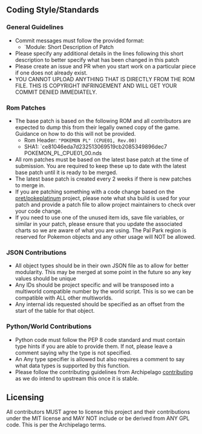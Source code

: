 
## Coding Style/Standards

### General Guidelines
- Commit messages must follow the provided format:
	- `Module: Short Description of Patch
- Please specify any additional details in the lines following this short description to better specify what has been changed in this patch
- Please create an issue and PR when you start work on a particular piece if one does not already exist. 
- YOU CANNOT UPLOAD ANYTHING THAT IS DIRECTLY FROM THE ROM FILE. THIS IS COPYRIGHT INFRINGEMENT AND WILL GET YOUR COMMIT DENIED IMMEDIATELY.
### Rom Patches
- The base patch is based on the following ROM and all contributors are expected to dump this from their legally owned copy of the game. Guidance on how to do this will not be provided.
	- Rom Header: `"POKEMON PL" (CPUE01, Rev.00)`
	- SHA1: `ce81046eda7d232513069519cb2085349896dec7  POKEMON_PL_CPUE01_00.nds
- All rom patches must be based on the latest base patch at the time of submission. You are required to keep these up to date with the latest base patch until it is ready to be merged.
- The latest base patch is created every 2 weeks if there is new patches to merge in. 
- If you are patching something with a code change based on the [pret/pokeplatinum](https://github.com/pret/pokeplatinum) project, please note what sha build is used for your patch and provide a patch file to allow project maintainers to check over your code change.
- If you need to use one of the unused item ids, save file variables, or similar in your patch, please ensure that you update the associated charts so we are aware of what you are using. The Pal Park region is reserved for Pokemon objects and any other usage will NOT be allowed.
### JSON Contributions
- All object types should be in their own JSON file as to allow for better modularity. This may be merged at some point in the future so any key values should be unique
- Any IDs should be project specific and will be transposed into a multiworld compatible number by the world script. This is so we can be compatible with ALL other multiworlds.
- Any internal ids requested should be specified as an offset from the start of the table for that object. 
### Python/World Contributions
- Python code must follow the PEP 8 code standard and must contain type hints if you are able to provide them. If not, please leave a comment saying why the type is not specified.
- An Any type specifier is allowed but also requires a comment to say what data types is supported by this function.
- Please follow the contributing guidelines from Archipelago [contributing](https://github.com/ArchipelagoMW/Archipelago/blob/main/docs/contributing.md) as we do intend to upstream this once it is stable.
## Licensing
  All contributors MUST agree to license this project and their contributions under the MIT license and MAY NOT include or be derived from ANY GPL code. This is per the Archipelago terms. 

